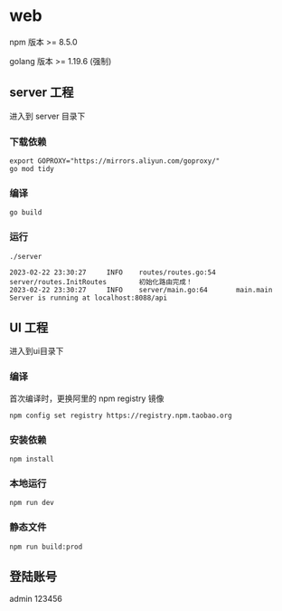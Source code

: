 # web

npm 版本 >= 8.5.0

golang 版本 >= 1.19.6 (强制)

## server 工程

进入到 server 目录下

### 下载依赖
```
export GOPROXY="https://mirrors.aliyun.com/goproxy/"
go mod tidy
```
### 编译
```
go build
```

### 运行
```
./server
```
```
2023-02-22 23:30:27     INFO    routes/routes.go:54     server/routes.InitRoutes        初始化路由完成！
2023-02-22 23:30:27     INFO    server/main.go:64       main.main       Server is running at localhost:8088/api
```


## UI 工程

进入到ui目录下

###  编译
首次编译时，更换阿里的 npm registry 镜像
```
npm config set registry https://registry.npm.taobao.org
```
### 安装依赖
```
npm install
```

### 本地运行
```
npm run dev
```

### 静态文件
```
npm run build:prod
```
## 登陆账号

admin
123456